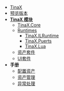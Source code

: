 <!-- markdownlint-disable-next-line -->
- [TinaX](/zh-Hans/)
- [预览版本](/zh-Hans/preview)
- **[TinaX 模块](zh-Hans/common/modules)**
    - [TinaX.Core](/zh-Hans/core/README)
    - [Runtimes](/zh-Hans/common/modules#runtime)
        - [TinaX.ILRuntime](/zh-Hans/ilruntime/README)
        - [TinaX.Puerts](/zh-Hans/puerts/README)
        - [TinaX.Lua](/zh-Hans/xlua/README)
    - [资产套件](/zh-Hans/common/modules#assets)
    - [UI套件](/zh-Hans/uikit/README)
- **手册**
    - [配置资产](/zh-Hans/common/manual/config-asset)
    - [资产管理](/zh-Hans/common/manual/asset-management)
    - [异常处理](/zh-Hans/common/manual/exceptions)